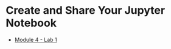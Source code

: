 # Create and Share Your Jupyter Notebook

* [Module 4 - Lab 1](https://cf-courses-data.s3.us.cloud-object-storage.appdomain.cloud/IBMDeveloperSkillsNetwork-DS0105EN-SkillsNetwork/labs/FinalModule_Coursera/Final_Instruction_toolforDS.md.html?origin=www.coursera.org)
